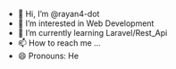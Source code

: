 - 👋 Hi, I’m @rayan4-dot
- 👀 I’m interested in Web Development 
- 🌱 I’m currently learning Laravel/Rest_Api
- 📫 How to reach me ...
- 😄 Pronouns: He

<!---
rayan4-dot/rayan4-dot is a ✨ special ✨ repository because its `README.md` (this file) appears on your GitHub profile.
You can click the Preview link to take a look at your changes.
--->
